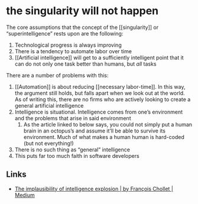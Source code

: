 # the singularity will not happen

The core assumptions that the concept of the [[singularity]] or &ldquo;superintelligence&rdquo; rests upon are the following:

1.  Technological progress is always improving
2.  There is a tendency to automate labor over time
3.  [[Artificial intelligence]] will get to a sufficiently intelligent point that it can do not only one task better than humans, but _all_ tasks

There are a number of problems with this:

1.  [[Automation]] is about reducing [[necessary labor-time]]. In this way, the argument still holds, but falls apart when we look out at the world. As of writing this, there are no firms who are actively looking to create a general artificial intelligence
2.  Intelligence is situational. Intelligence comes from one&rsquo;s environment and the problems that arise in said environment
    1.  As the article linked to below says, you could not simply put a human brain in an octopus&rsquo;s and assume it&rsquo;ll be able to survive its environment. Much of what makes a human human is hard-coded (but not everything!)
3.  There is no such thing as &ldquo;general&rdquo; intelligence
4.  This puts far too much faith in software developers


## Links

-   [The implausibility of intelligence explosion | by François Chollet | Medium](https://medium.com/@francois.chollet/the-impossibility-of-intelligence-explosion-5be4a9eda6ec)


